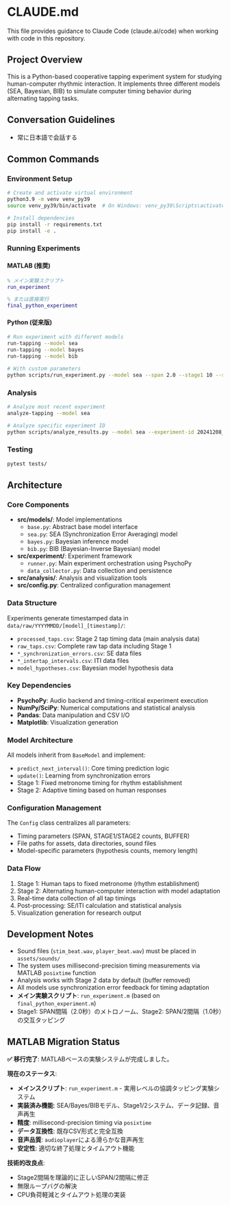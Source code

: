 # CLAUDE.md

This file provides guidance to Claude Code (claude.ai/code) when working with code in this repository.

## Project Overview

This is a Python-based cooperative tapping experiment system for studying human-computer rhythmic interaction. It implements three different models (SEA, Bayesian, BIB) to simulate computer timing behavior during alternating tapping tasks.

## Conversation Guidelines

- 常に日本語で会話する

## Common Commands

### Environment Setup
```bash
# Create and activate virtual environment
python3.9 -m venv venv_py39
source venv_py39/bin/activate  # On Windows: venv_py39\Scripts\activate

# Install dependencies
pip install -r requirements.txt
pip install -e .
```

### Running Experiments

#### MATLAB (推奨)
```matlab
% メイン実験スクリプト
run_experiment

% または直接実行
final_python_experiment
```

#### Python (従来版)
```bash
# Run experiment with different models
run-tapping --model sea
run-tapping --model bayes
run-tapping --model bib

# With custom parameters
python scripts/run_experiment.py --model sea --span 2.0 --stage1 10 --stage2 100
```

### Analysis
```bash
# Analyze most recent experiment
analyze-tapping --model sea

# Analyze specific experiment ID
python scripts/analyze_results.py --model sea --experiment-id 20241208_143022
```

### Testing
```bash
pytest tests/
```

## Architecture

### Core Components
- **src/models/**: Model implementations
  - `base.py`: Abstract base model interface
  - `sea.py`: SEA (Synchronization Error Averaging) model
  - `bayes.py`: Bayesian inference model  
  - `bib.py`: BIB (Bayesian-Inverse Bayesian) model
- **src/experiment/**: Experiment framework
  - `runner.py`: Main experiment orchestration using PsychoPy
  - `data_collector.py`: Data collection and persistence
- **src/analysis/**: Analysis and visualization tools
- **src/config.py**: Centralized configuration management

### Data Structure
Experiments generate timestamped data in `data/raw/YYYYMMDD/[model]_[timestamp]/`:
- `processed_taps.csv`: Stage 2 tap timing data (main analysis data)
- `raw_taps.csv`: Complete raw tap data including Stage 1
- `*_synchronization_errors.csv`: SE data files
- `*_intertap_intervals.csv`: ITI data files  
- `model_hypotheses.csv`: Bayesian model hypothesis data

### Key Dependencies
- **PsychoPy**: Audio backend and timing-critical experiment execution
- **NumPy/SciPy**: Numerical computations and statistical analysis
- **Pandas**: Data manipulation and CSV I/O
- **Matplotlib**: Visualization generation

### Model Architecture
All models inherit from `BaseModel` and implement:
- `predict_next_interval()`: Core timing prediction logic
- `update()`: Learning from synchronization errors
- Stage 1: Fixed metronome timing for rhythm establishment
- Stage 2: Adaptive timing based on human responses

### Configuration Management
The `Config` class centralizes all parameters:
- Timing parameters (SPAN, STAGE1/STAGE2 counts, BUFFER)
- File paths for assets, data directories, sound files
- Model-specific parameters (hypothesis counts, memory length)

### Data Flow
1. Stage 1: Human taps to fixed metronome (rhythm establishment)
2. Stage 2: Alternating human-computer interaction with model adaptation
3. Real-time data collection of all tap timings
4. Post-processing: SE/ITI calculation and statistical analysis
5. Visualization generation for research output

## Development Notes

- Sound files (`stim_beat.wav`, `player_beat.wav`) must be placed in `assets/sounds/`
- The system uses millisecond-precision timing measurements via MATLAB `posixtime` function
- Analysis works with Stage 2 data by default (buffer removed)
- All models use synchronization error feedback for timing adaptation
- **メイン実験スクリプト**: `run_experiment.m` (based on `final_python_experiment.m`)
- Stage1: SPAN間隔（2.0秒）のメトロノーム、Stage2: SPAN/2間隔（1.0秒）の交互タッピング

## MATLAB Migration Status

**✅ 移行完了**: MATLABベースの実験システムが完成しました。

**現在のステータス**:
- **メインスクリプト**: `run_experiment.m` - 実用レベルの協調タッピング実験システム
- **実装済み機能**: SEA/Bayes/BIBモデル、Stage1/2システム、データ記録、音声再生
- **精度**: millisecond-precision timing via `posixtime`
- **データ互換性**: 既存CSV形式と完全互換
- **音声品質**: `audioplayer`による滑らかな音声再生
- **安定性**: 適切な終了処理とタイムアウト機能

**技術的改良点**:
- Stage2間隔を理論的に正しいSPAN/2間隔に修正
- 無限ループバグの解決
- CPU負荷軽減とタイムアウト処理の実装